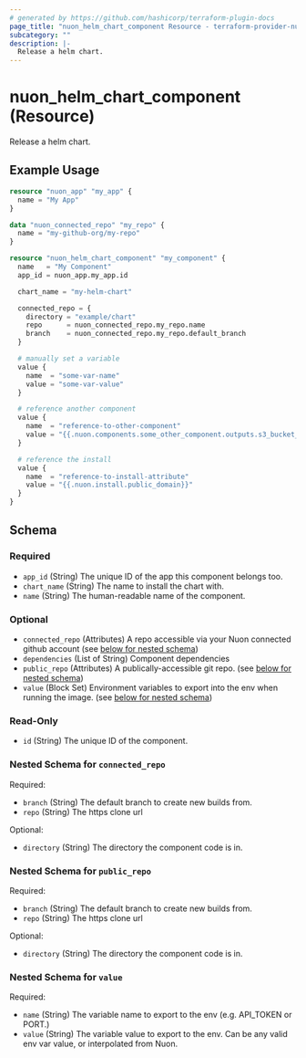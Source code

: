 ```yaml
---
# generated by https://github.com/hashicorp/terraform-plugin-docs
page_title: "nuon_helm_chart_component Resource - terraform-provider-nuon"
subcategory: ""
description: |-
  Release a helm chart.
---
```


# nuon_helm_chart_component (Resource)

Release a helm chart.

## Example Usage

```terraform
resource "nuon_app" "my_app" {
  name = "My App"
}

data "nuon_connected_repo" "my_repo" {
  name = "my-github-org/my-repo"
}

resource "nuon_helm_chart_component" "my_component" {
  name   = "My Component"
  app_id = nuon_app.my_app.id

  chart_name = "my-helm-chart"

  connected_repo = {
    directory = "example/chart"
    repo      = nuon_connected_repo.my_repo.name
    branch    = nuon_connected_repo.my_repo.default_branch
  }

  # manually set a variable
  value {
    name  = "some-var-name"
    value = "some-var-value"
  }

  # reference another component
  value {
    name  = "reference-to-other-component"
    value = "{{.nuon.components.some_other_component.outputs.s3_bucket_name}}"
  }

  # reference the install
  value {
    name  = "reference-to-install-attribute"
    value = "{{.nuon.install.public_domain}}"
  }
}
```

<!-- schema generated by tfplugindocs -->
## Schema

### Required

- `app_id` (String) The unique ID of the app this component belongs too.
- `chart_name` (String) The name to install the chart with.
- `name` (String) The human-readable name of the component.

### Optional

- `connected_repo` (Attributes) A repo accessible via your Nuon connected github account (see [below for nested schema](#nestedatt--connected_repo))
- `dependencies` (List of String) Component dependencies
- `public_repo` (Attributes) A publically-accessible git repo. (see [below for nested schema](#nestedatt--public_repo))
- `value` (Block Set) Environment variables to export into the env when running the image. (see [below for nested schema](#nestedblock--value))

### Read-Only

- `id` (String) The unique ID of the component.

<a id="nestedatt--connected_repo"></a>
### Nested Schema for `connected_repo`

Required:

- `branch` (String) The default branch to create new builds from.
- `repo` (String) The https clone url

Optional:

- `directory` (String) The directory the component code is in.


<a id="nestedatt--public_repo"></a>
### Nested Schema for `public_repo`

Required:

- `branch` (String) The default branch to create new builds from.
- `repo` (String) The https clone url

Optional:

- `directory` (String) The directory the component code is in.


<a id="nestedblock--value"></a>
### Nested Schema for `value`

Required:

- `name` (String) The variable name to export to the env (e.g. API_TOKEN or PORT.)
- `value` (String) The variable value to export to the env. Can be any valid env var value, or interpolated from Nuon.
